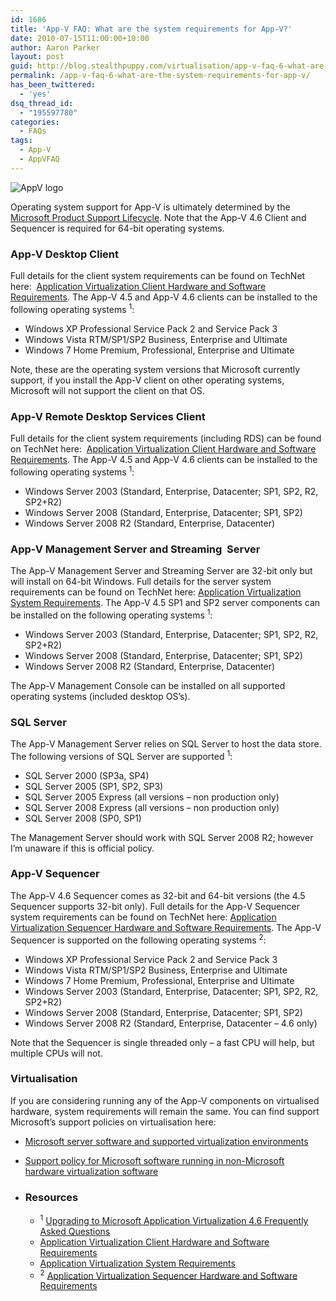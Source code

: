 ```yaml
---
id: 1686
title: 'App-V FAQ: What are the system requirements for App-V?'
date: 2010-07-15T11:00:00+10:00
author: Aaron Parker
layout: post
guid: http://blog.stealthpuppy.com/virtualisation/app-v-faq-6-what-are-the-system-requirements-for-app-v
permalink: /app-v-faq-6-what-are-the-system-requirements-for-app-v/
has_been_twittered:
  - 'yes'
dsq_thread_id:
  - "195597780"
categories:
  - FAQs
tags:
  - App-V
  - AppVFAQ
---
```

![AppV logo]({{site.baseurl}}/media/2010/06/AppVFAQLogo.png")

Operating system support for App-V is ultimately determined by the [Microsoft Product Support Lifecycle](http://support.microsoft.com/?pr=lifecycle). Note that the App-V 4.6 Client and Sequencer is required for 64-bit operating systems.

### App-V Desktop Client

Full details for the client system requirements can be found on TechNet here:  [Application Virtualization Client Hardware and Software Requirements](http://technet.microsoft.com/library/cc843822.aspx). The App-V 4.5 and App-V 4.6 clients can be installed to the following operating systems <sup>1</sup>:

  * Windows XP Professional Service Pack 2 and Service Pack 3
  * Windows Vista RTM/SP1/SP2 Business, Enterprise and Ultimate
  * Windows 7 Home Premium, Professional, Enterprise and Ultimate

Note, these are the operating system versions that Microsoft currently support, if you install the App-V client on other operating systems, Microsoft will not support the client on that OS.

### App-V Remote Desktop Services Client

Full details for the client system requirements (including RDS) can be found on TechNet here:  [Application Virtualization Client Hardware and Software Requirements](http://technet.microsoft.com/library/cc843822.aspx). The App-V 4.5 and App-V 4.6 clients can be installed to the following operating systems <sup>1</sup>:

  * Windows Server 2003 (Standard, Enterprise, Datacenter; SP1, SP2, R2, SP2+R2)
  * Windows Server 2008 (Standard, Enterprise, Datacenter; SP1, SP2)
  * Windows Server 2008 R2 (Standard, Enterprise, Datacenter)

### App-V Management Server and Streaming  Server

The App-V Management Server and Streaming Server are 32-bit only but will install on 64-bit Windows. Full details for the server system requirements can be found on TechNet here: [Application Virtualization System Requirements](http://technet.microsoft.com/library/cc843853.aspx). The App-V 4.5 SP1 and SP2 server components can be installed on the following operating systems <sup>1</sup>:

  * Windows Server 2003 (Standard, Enterprise, Datacenter; SP1, SP2, R2, SP2+R2)
  * Windows Server 2008 (Standard, Enterprise, Datacenter; SP1, SP2)
  * Windows Server 2008 R2 (Standard, Enterprise, Datacenter)

The App-V Management Console can be installed on all supported operating systems (included desktop OS’s).

### SQL Server

The App-V Management Server relies on SQL Server to host the data store. The following versions of SQL Server are supported <sup>1</sup>:

  * SQL Server 2000 (SP3a, SP4)
  * SQL Server 2005 (SP1, SP2, SP3)
  * SQL Server 2005 Express (all versions – non production only)
  * SQL Server 2008 Express (all versions – non production only)
  * SQL Server 2008 (SP0, SP1)

The Management Server should work with SQL Server 2008 R2; however I’m unaware if this is official policy.

### App-V Sequencer

The App-V 4.6 Sequencer comes as 32-bit and 64-bit versions (the 4.5 Sequencer supports 32-bit only). Full details for the App-V Sequencer system requirements can be found on TechNet here: [Application Virtualization Sequencer Hardware and Software Requirements](http://technet.microsoft.com/library/cc817142.aspx). The App-V Sequencer is supported on the following operating systems <sup>2</sup>:

  * Windows XP Professional Service Pack 2 and Service Pack 3
  * Windows Vista RTM/SP1/SP2 Business, Enterprise and Ultimate
  * Windows 7 Home Premium, Professional, Enterprise and Ultimate
  * Windows Server 2003 (Standard, Enterprise, Datacenter; SP1, SP2, R2, SP2+R2)
  * Windows Server 2008 (Standard, Enterprise, Datacenter; SP1, SP2)
  * Windows Server 2008 R2 (Standard, Enterprise, Datacenter – 4.6 only)

Note that the Sequencer is single threaded only – a fast CPU will help, but multiple CPUs will not.

### Virtualisation

If you are considering running any of the App-V components on virtualised hardware, system requirements will remain the same. You can find support Microsoft’s support policies on virtualisation here:

  * [Microsoft server software and supported virtualization environments](http://support.microsoft.com/kb/957006)
  * [Support policy for Microsoft software running in non-Microsoft hardware virtualization software](http://support.microsoft.com/kb/897615)
  * ### Resources
    
      * <sup>1</sup> [Upgrading to Microsoft Application Virtualization 4.6 Frequently Asked Questions](http://technet.microsoft.com/appvirtualization/cc664494.aspx)
      * [Application Virtualization Client Hardware and Software Requirements](http://technet.microsoft.com/library/cc843822.aspx)
      * [Application Virtualization System Requirements](http://technet.microsoft.com/library/cc843853.aspx)
      * <sup>2</sup> [Application Virtualization Sequencer Hardware and Software Requirements](http://technet.microsoft.com/library/cc817142.aspx)